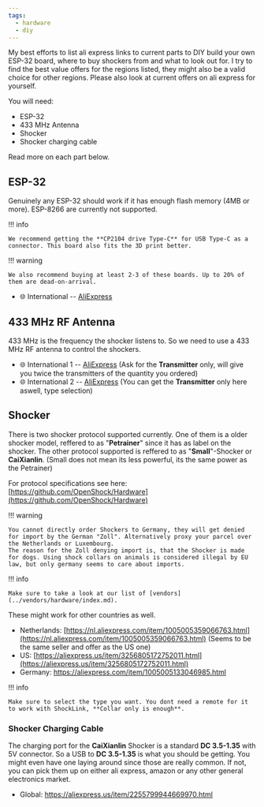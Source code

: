 ```yaml
---
tags:
  - hardware
  - diy
---
```


My best efforts to list ali express links to current parts to DIY build your own ESP-32 board, where to buy shockers from and what to look out for.
I try to find the best value offers for the regions listed, they might also be a valid choice for other regions. Please also look at current offers on ali express for yourself.

You will need:
+ ESP-32
+ 433 MHz Antenna
+ Shocker
+ Shocker charging cable

Read more on each part below.

## ESP-32
Genuinely any ESP-32 should work if it has enough flash memory (4MB or more). ESP-8266 are currently not supported.

!!! info

    We recommend getting the **CP2104 drive Type-C** for USB Type-C as a connector. This board also fits the 3D print better.

!!! warning

    We also recommend buying at least 2-3 of these boards. Up to 20% of them are dead-on-arrival.


+ :globe_with_meridians: International -- [AliExpress](https://aliexpress.com/item/2251832671740023.html)


## 433 MHz RF Antenna
433 MHz is the frequency the shocker listens to. So we need to use a 433 MHz RF antenna to control the shockers.

+ :globe_with_meridians: International 1 -- [AliExpress](https://aliexpress.us/item/2251832634295432.html) (Ask for the **Transmitter** only, will give you twice the transmitters of the quantity you ordered)
+ :globe_with_meridians: International 2 -- [AliExpress](https://aliexpress.com/item/3256803835799897.html) (You can get the **Transmitter** only here aswell, type selection)


## Shocker
There is two shocker protocol supported currently. One of them is a older shocker model, reffered to as "**Petrainer**" since it has as label on the shocker. The other protocol supported is reffered to as "**Small**"-Shocker or **CaiXianlin**. (Small does not mean its less powerful, its the same power as the Petrainer)

For protocol specifications see here: [https://github.com/OpenShock/Hardware](https://github.com/OpenShock/Hardware)

!!! warning

    You cannot directly order Shockers to Germany, they will get denied for import by the German "Zoll". Alternatively proxy your parcel over the Netherlands or Luxembourg.  
    The reason for the Zoll denying import is, that the Shocker is made for dogs. Using shock collars on animals is considered illegal by EU law, but only germany seems to care about imports.  

!!! info

    Make sure to take a look at our list of [vendors](../vendors/hardware/index.md).

These might work for other countries as well.
+ Netherlands: [https://nl.aliexpress.com/item/1005005359066763.html](https://nl.aliexpress.com/item/1005005359066763.html) (Seems to be the same seller and offer as the US one)
+ US: [https://aliexpress.us/item/3256805172752011.html](https://aliexpress.us/item/3256805172752011.html)
+ Germany: https://aliexpress.com/item/1005005133046985.html

!!! info

    Make sure to select the type you want. You dont need a remote for it to work with ShockLink, **Collar only is enough**.

### Shocker Charging Cable
The charging port for the **CaiXianlin** Shocker is a standard **DC 3.5-1.35** with 5V connector. So a USB to **DC 3.5-1.35** is what you should be getting.
You might even have one laying around since those are really common. If not, you can pick them up on either ali express, amazon or any other general electronics market.

+ Global: https://aliexpress.us/item/2255799944669970.html

